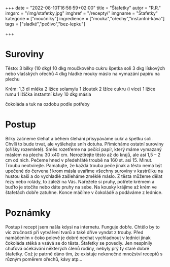 
+++
date = "2022-08-10T16:56:59+02:00"
title = "Štafetky"
autor = "R.R."
imgsrc = "/img/stafetky.jpg"
imghref = "/recepty/"
imgname = "Štafetky"
kategorie = ["moučníky"]
ingredience = ["mouka","ořechy","instantní-káva"]
tags = ["sladké","pečivo","bez-lepku"]

+++

# Suroviny
Těsto:
3 bílky (10 dkg)
10 dkg moučkového cukru
špetka soli
3 dkg lískových nebo vlašských ořechů
4 dkg hladké mouky
máslo na vymazání papíru na plechu

Krém:
1,3 dl mléka
2 lžíce solamylu
1 žloutek
2 lžíce cukru (i více)
1 lžíce rumu
1 lžička instantní kávy
10 dkg másla

čokoláda a tuk na ozdobu podle potřeby 

# Postup
Bílky začneme šlehat a během šlehání přisypáváme cukr a špetku soli. Chvíli to bude trvat, ale vyšlehejte sníh dotuha.
Přimícháme ostatní suroviny (oříšky rozemleté). Směs rozetřeme na pečící papír, který máme vymazaný máslem na plechu 30 x40 cm. Neroztírejte těsto až do krajů, ale asi 1,5 – 2 cm od nich.
Pečeme hned v předehřáté troubě na 160 st. asi 15. Minut. Troubu neotvírejte. Pamatujte, že každá trouba peče jinak a těsto nemá být upečené do červena !
krom másla uvaříme všechny suroviny v kastrůlku na hustou kaši a do vychladlé zašleháme změklé máslo.
Z těsta můžeme dělat řezy nebo rolády, to záleží na Vás. Nařežete si pruhy, potřete krémem a buďto je stočíte nebo dáte pruhy na sebe.
Na kousky krájíme až krém ve štafetách dobře zatuhne. Konce máčíme v čokoládě a podáváme z lednice.


# Poznámky
Postup i recept jsem našla kdysi na internetu. Funguje dobře.  Chtělo by to víc zručnosti při vytváření tvarů a také dříve vyndat z trouby. 
Před namáčením v čoko polevě je dobré nechat vychladnout v lednici jinak čokoláda stéká a vsává se do těsta. 
Štafetky se povedly. Jen nesplnily chuťová očekávání některých členů rodiny, nebyly prý ty staré dobré štafetky.
Což je patrně dáno tím, že existuje nekonečné množství receptů s různým poměrem ořechů, kávy atp...